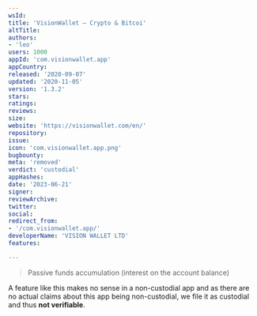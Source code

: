 ```yaml
---
wsId: 
title: 'VisionWallet — Crypto & Bitcoi'
altTitle: 
authors:
- 'leo'
users: 1000
appId: 'com.visionwallet.app'
appCountry: 
released: '2020-09-07'
updated: '2020-11-05'
version: '1.3.2'
stars: 
ratings: 
reviews: 
size: 
website: 'https://visionwallet.com/en/'
repository: 
issue: 
icon: 'com.visionwallet.app.png'
bugbounty: 
meta: 'removed'
verdict: 'custodial'
appHashes: 
date: '2023-06-21'
signer: 
reviewArchive: 
twitter: 
social: 
redirect_from:
- '/com.visionwallet.app/'
developerName: 'VISION WALLET LTD'
features: 

---
```


> Passive funds accumulation (interest on the account balance)

A feature like this makes no sense in a non-custodial app and as there are no
actual claims about this app being non-custodial, we file it as custodial and
thus **not verifiable**.
